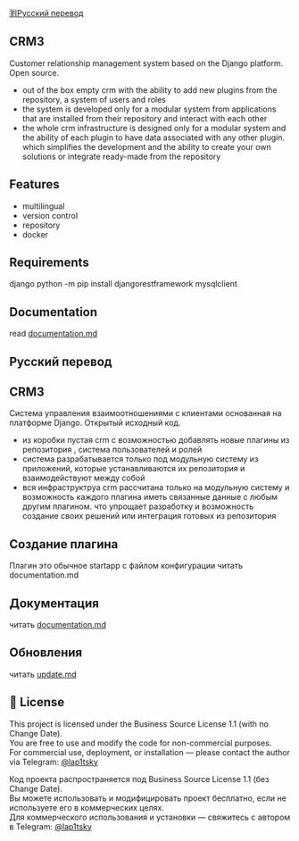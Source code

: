 
[:u5272:Русский перевод](#Русский)

CRM3
-

Customer relationship management system based on the Django platform. Open source.

- out of the box empty crm with the ability to add new plugins from the repository, a system of users and roles
- the system is developed only for a modular system from applications that are installed from their repository and interact with each other
- the whole crm infrastructure is designed only for a modular system and the ability of each plugin to have data associated with any other plugin. which simplifies the development and the ability to create your own solutions or integrate ready-made from the repository

Features
-

- multilingual
- version control
- repository
- docker

Requirements
-
django
python -m pip install djangorestframework
mysqlclient

Documentation
-
read [documentation.md](documentation.md)



## Русский перевод
CRM3
-

Система управления взаимоотношениями с клиентами основанная на платформе Django. Открытый исходный код.

- из коробки пустая crm c возможностью добавлять новые плагины из репозитория , система пользователей и ролей
- система разрабатывается только под модульную систему из приложений, которые устанавливаются их репозитория и взаимодействуют между собой
- вся инфраструктруа crm рассчитана только на модульную систему и возможность каждого плагина иметь связанные данные с любым другим плагином. что упрощает разработку и возможность создание своих решений или интеграция готовых из репозитория

Создание плагина
-

Плагин это обычное startapp с файлом конфигурации
читать documentation.md


Документация
-
читать [documentation.md](documentation.md)

Обновления
-
читать [update.md](update.md)

## 📄 License

This project is licensed under the Business Source License 1.1 (with no Change Date).  
You are free to use and modify the code for non-commercial purposes.  
For commercial use, deployment, or installation — please contact the author via Telegram: [@lap1tsky](https://t.me/lap1tsky)

Код проекта распространяется под Business Source License 1.1 (без Change Date).  
Вы можете использовать и модифицировать проект бесплатно, если не используете его в коммерческих целях.  
Для коммерческого использования и установки — свяжитесь с автором в Telegram: [@lap1tsky](https://t.me/lap1tsky)

